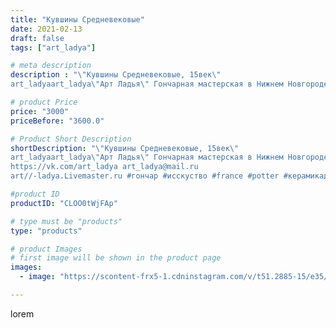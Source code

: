 ```yaml
---
title: "Кувшины Средневековые"
date: 2021-02-13
draft: false
tags: ["art_ladya"]

# meta description
description : "\"Кувшины Средневековые, 15век\" 
art_ladyaart_ladya\"Арт Ладья\" Гончарная мастерская в Нижнем Новгороде. Изготовление керамики и мастер//-классы по обучению. "

# product Price
price: "3000"
priceBefore: "3600.0"

# Product Short Description
shortDescription: "\"Кувшины Средневековые, 15век\" 
art_ladyaart_ladya\"Арт Ладья\" Гончарная мастерская в Нижнем Новгороде. Изготовление керамики и мастер//-классы по обучению. 
https://vk.com/art_ladya art_ladya@mail.ru 
art//-ladya.Livemaster.ru #гончар #исскуство #france #potter #керамикадляинтерьера #керамикаручнаяработа #гончарнаямастерская #керамиканазаказ #handmade #посудаизглины #керамика #гончарнаяпосуда #эксклюзивнаякерамика #dishes #decor #ceramicar #warrior #claygoods #restaurant #earthenware #ceramic #design #gifts #decanter #ceramicart #jug #источическаякерамика #clay #авторскаякерамика"

#product ID
productID: "CLOO0tWjFAp"

# type must be "products"
type: "products"

# product Images
# first image will be shown in the product page
images:
  - image: "https://scontent-frx5-1.cdninstagram.com/v/t51.2885-15/e35/149006085_419883392423784_763960552435157554_n.jpg?se=7&_nc_ht=scontent-frx5-1.cdninstagram.com&_nc_cat=100&_nc_ohc=xXQWrxe4C8IAX9WetqC&edm=APU89FABAAAA&ccb=7-4&oh=fa13775b77a4b39f2b5ee20fca13779e&oe=612B4208&_nc_sid=86f79a&ig_cache_key=MjUwODAwNzIzNzI1MjU2NzA4MQ%3D%3D.2-ccb7-4"

---
```

lorem
